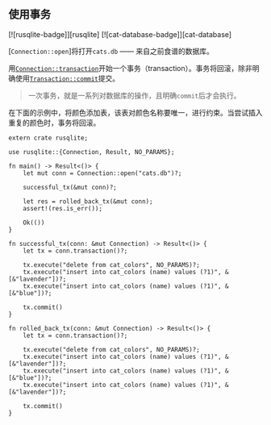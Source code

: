 ## 使用事务

[![rusqlite-badge]][rusqlite] [![cat-database-badge]][cat-database]

[`Connection::open`]将打开`cats.db` —— 来自之前食谱的数据库。

用[`Connection::transaction`]开始一个事务（transaction）。事务将回滚，除非明确使用[`Transaction::commit`]提交。

> 一次事务，就是一系列对数据库的操作，且明确`commit`后才会执行。

在下面的示例中，将颜色添加表，该表对颜色名称要唯一，进行约束。当尝试插入重复的颜色时，事务将回滚。

```rust,no_run
extern crate rusqlite;

use rusqlite::{Connection, Result, NO_PARAMS};

fn main() -> Result<()> {
    let mut conn = Connection::open("cats.db")?;

    successful_tx(&mut conn)?;

    let res = rolled_back_tx(&mut conn);
    assert!(res.is_err());

    Ok(())
}

fn successful_tx(conn: &mut Connection) -> Result<()> {
    let tx = conn.transaction()?;

    tx.execute("delete from cat_colors", NO_PARAMS)?;
    tx.execute("insert into cat_colors (name) values (?1)", &[&"lavender"])?;
    tx.execute("insert into cat_colors (name) values (?1)", &[&"blue"])?;

    tx.commit()
}

fn rolled_back_tx(conn: &mut Connection) -> Result<()> {
    let tx = conn.transaction()?;

    tx.execute("delete from cat_colors", NO_PARAMS)?;
    tx.execute("insert into cat_colors (name) values (?1)", &[&"lavender"])?;
    tx.execute("insert into cat_colors (name) values (?1)", &[&"blue"])?;
    tx.execute("insert into cat_colors (name) values (?1)", &[&"lavender"])?;

    tx.commit()
}
```

[`connection::transaction`]: https://docs.rs/rusqlite/*/rusqlite/struct.Connection.html#method.transaction
[`transaction::commit`]: https://docs.rs/rusqlite/*/rusqlite/struct.Transaction.html#method.commit
